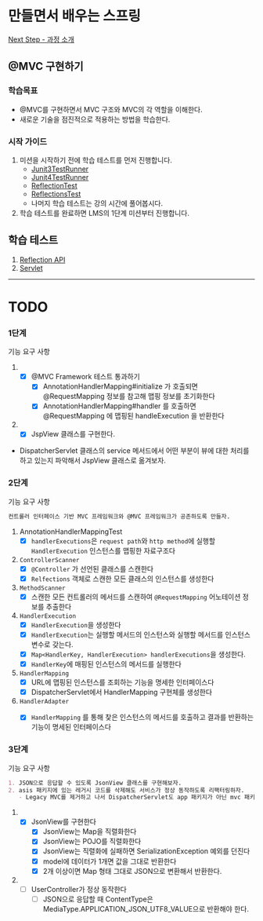 # 만들면서 배우는 스프링
[Next Step - 과정 소개](https://edu.nextstep.camp/c/4YUvqn9V)

## @MVC 구현하기

### 학습목표
- @MVC를 구현하면서 MVC 구조와 MVC의 각 역할을 이해한다.
- 새로운 기술을 점진적으로 적용하는 방법을 학습한다.

### 시작 가이드
1. 미션을 시작하기 전에 학습 테스트를 먼저 진행합니다.
    - [Junit3TestRunner](study/src/test/java/reflection/Junit3TestRunner.java)
    - [Junit4TestRunner](study/src/test/java/reflection/Junit4TestRunner.java)
    - [ReflectionTest](study/src/test/java/reflection/ReflectionTest.java)
    - [ReflectionsTest](study/src/test/java/reflection/ReflectionsTest.java)
    - 나머지 학습 테스트는 강의 시간에 풀어봅시다.
2. 학습 테스트를 완료하면 LMS의 1단계 미션부터 진행합니다.

## 학습 테스트
1. [Reflection API](study/src/test/java/reflection)
2. [Servlet](study/src/test/java/servlet)

--- 

# TODO

### 1단계
기능 요구 사항
1. - [X] @MVC Framework 테스트 통과하기
      - [X] AnnotationHandlerMapping#initialize 가 호출되면 @RequestMapping 정보를 참고해 맵핑 정보를 초기화한다
      - [X] AnnotationHandlerMapping#handler 를 호출하면 @RequestMapping 에 맵핑된 handleExecution 을 반환한다

2. - [X] JspView 클래스를 구현한다.
  
- DispatcherServlet 클래스의 service 메서드에서 어떤 부분이 뷰에 대한 처리를 하고 있는지 파악해서 JspView 클래스로 옮겨보자.


### 2단계
기능 요구 사항
```markdown
컨트롤러 인터페이스 기반 MVC 프레임워크와 @MVC 프레임워크가 공존하도록 만들자.
```
1. AnnotationHandlerMappingTest
   - [X] `handlerExecutions`은 `request path`와 `http method`에 실행할 `HandlerExecution` 인스턴스를 맵핑한 자료구조다
1. `ControllerScanner`
   - [X] `@Controller` 가 선언된 클래스를 스캔한다
   - [X] `Relfections` 객체로 스캔한 모든 클래스의 인스턴스를 생성한다
2. `MethodScanner`
   - [X] 스캔한 모든 컨트롤러의 메서드를 스캔하여 `@RequestMapping` 어노테이션 정보를 추출한다
2. `HandlerExecution`
    - [X] `HandlerExecution`을 생성한다
    - [X] `HandlerExecution`는 실행할 메서드의 인스턴스와 실행할 메서드를 인스턴스 변수로 갖는다.
    - [X] `Map<HandlerKey, HandlerExecution> handlerExecutions`을 생성한다.  
    - [X] `HandlerKey`에 매핑된 인스턴스의 메서드를 실행한다
3. `HandlerMapping`
   - [X] URL에 맵핑된 인스턴스를 조회하는 기능을 명세한 인터페이스다
   - [X] DispatcherServlet에서 HandlerMapping 구현체를 생성한다
4. `HandlerAdapter`  
   - [X] `HandlerMapping` 를 통해 찾은 인스턴스의 메서드를 호출하고 결과를 반환하는 기능이 명세된 인터페이스다 


### 3단계
기능 요구 사항
```markdown
1. JSON으로 응답할 수 있도록 JsonView 클래스를 구현해보자.
2. asis 패키지에 있는 레거시 코드를 삭제해도 서비스가 정상 동작하도록 리팩터링하자.
   - Legacy MVC를 제거하고 나서 DispatcherServlet도 app 패키지가 아닌 mvc 패키지로 옮겨보자.
```

1. - [x] JsonView를 구현한다 
     - [x] JsonView는 Map을 직렬화한다
     - [x] JsonView는 POJO를 직렬화한다
     - [x] JsonView는 직렬화에 실패하면 SerializationException 예외를 던진다
     - [x] model에 데이터가 1개면 값을 그대로 반환한다
     - [x] 2개 이상이면 Map 형태 그대로 JSON으로 변환해서 반환한다.
1. - [ ] UserController가 정상 동작한다
     - [ ] JSON으로 응답할 때 ContentType은 MediaType.APPLICATION_JSON_UTF8_VALUE으로 반환해야 한다.
